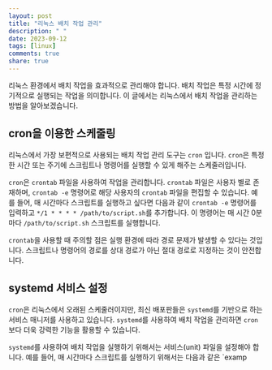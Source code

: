 ```yaml
---
layout: post
title: "리눅스 배치 작업 관리"
description: " "
date: 2023-09-12
tags: [linux]
comments: true
share: true
---
```


리눅스 환경에서 배치 작업을 효과적으로 관리해야 합니다. 배치 작업은 특정 시간에 정기적으로 실행되는 작업을 의미합니다. 이 글에서는 리눅스에서 배치 작업을 관리하는 방법을 알아보겠습니다.

## cron을 이용한 스케줄링

리눅스에서 가장 보편적으로 사용되는 배치 작업 관리 도구는 `cron` 입니다. `cron`은 특정한 시간 또는 주기에 스크립트나 명령어를 실행할 수 있게 해주는 스케줄러입니다.

`cron`은 `crontab` 파일을 사용하여 작업을 관리합니다. `crontab` 파일은 사용자 별로 존재하며, `crontab -e` 명령어로 해당 사용자의 `crontab` 파일을 편집할 수 있습니다. 예를 들어, 매 시간마다 스크립트를 실행하고 싶다면 다음과 같이 `crontab -e` 명령어를 입력하고 `*/1 * * * * /path/to/script.sh`를 추가합니다. 이 명령어는 매 시간 0분마다 `/path/to/script.sh` 스크립트를 실행합니다.

`crontab`을 사용할 때 주의할 점은 실행 환경에 따라 경로 문제가 발생할 수 있다는 것입니다. 스크립트나 명령어의 경로를 상대 경로가 아닌 절대 경로로 지정하는 것이 안전합니다.

## systemd 서비스 설정

`cron`은 리눅스에서 오래된 스케줄러이지만, 최신 배포판들은 `systemd`를 기반으로 하는 서비스 매니저를 사용하고 있습니다. `systemd`를 사용하여 배치 작업을 관리하면 `cron`보다 더욱 강력한 기능을 활용할 수 있습니다.

`systemd`를 사용하여 배치 작업을 실행하기 위해서는 서비스(unit) 파일을 설정해야 합니다. 예를 들어, 매 시간마다 스크립트를 실행하기 위해서는 다음과 같은 `examp
